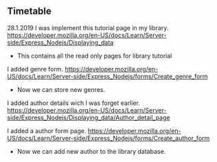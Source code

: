 ## Timetable

28.1.2019
I was implement this tutorial page in my library.
https://developer.mozilla.org/en-US/docs/Learn/Server-side/Express_Nodejs/Displaying_data

* This contains all the read only pages for library tutorial

I added genre form.
https://developer.mozilla.org/en-US/docs/Learn/Server-side/Express_Nodejs/forms/Create_genre_form

* Now we can store new genres.

I added author details wich I was forget earlier.
https://developer.mozilla.org/en-US/docs/Learn/Server-side/Express_Nodejs/Displaying_data/Author_detail_page

I added a author form page.
https://developer.mozilla.org/en-US/docs/Learn/Server-side/Express_Nodejs/forms/Create_author_form

* Now we can add new author to the library database.
